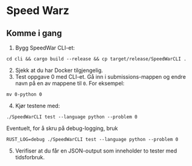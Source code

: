# Speed Warz

## Komme i gang

1. Bygg SpeedWar CLI-et:

```
cd cli && cargo build --release && cp target/release/SpeedWarCLI .
```

2. Sjekk at du har Docker tilgjengelig.
3. Test oppgave 0 med CLI-et. Gå inn i submissions-mappen og endre navn på en av mappene til `0`. For eksempel:

```
mv 0-python 0
```

4. Kjør testene med:

```
./SpeedWarCLI test --language python --problem 0
```

Eventuelt, for å skru på debug-logging, bruk

```
RUST_LOG=debug ./SpeedWarCLI test --language python --problem 0
```

5. Verifiser at du får en JSON-output som inneholder to tester med tidsforbruk.
